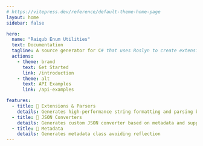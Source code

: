 ```yaml
---
# https://vitepress.dev/reference/default-theme-home-page
layout: home
sidebar: false

hero:
  name: "Raiqub Enum Utilities"
  text: Documentation
  tagline: A source generator for C# that uses Roslyn to create extensions, parsers and JSON converters for enumerations
  actions:
    - theme: brand
      text: Get Started
      link: /introduction
    - theme: alt
      text: API Examples
      link: /api-examples

features:
  - title: 🧩 Extensions & Parsers
    details: Generates high-performance string formatting and parsing based on metadata
  - title: 🔀️ JSON Converters
    details: Generates custom JSON converter based on metadata and supporting flags
  - title: 📝 Metadata
    details: Generates metadata class avoiding reflection
---
```


